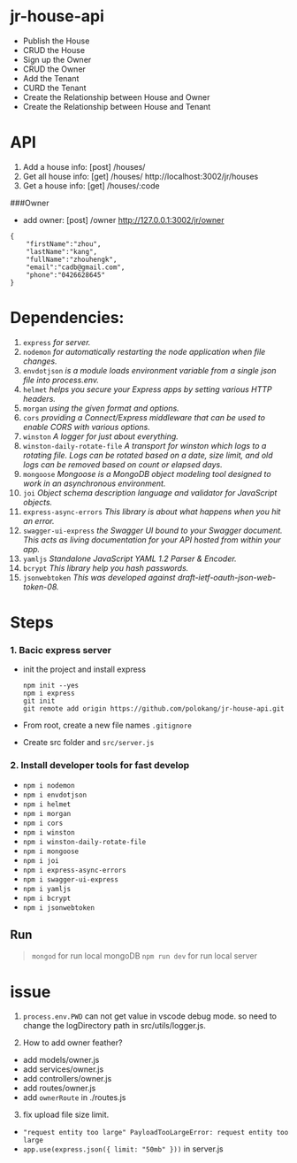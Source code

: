 # jr-house-api

- Publish the House
- CRUD the House
- Sign up the Owner
- CRUD the Owner
- Add the Tenant
- CURD the Tenant
- Create the Relationship between House and Owner
- Create the Relationship between House and Tenant

# API

1. Add a house info: [post] /houses/
2. Get all house info: [get] /houses/ http://localhost:3002/jr/houses
3. Get a house info: [get] /houses/:code

###Owner

- add owner: [post] /owner http://127.0.0.1:3002/jr/owner

```
{
	"firstName":"zhou",
	"lastName":"kang",
	"fullName":"zhouhengk",
	"email":"cadb@gmail.com",
	"phone":"0426628645"
}
```

# Dependencies:

1. `express` _for server._
2. `nodemon` _for automatically restarting the node application when file changes._
3. `envdotjson` _is a module loads environment variable from a single json file into process.env._
4. `helmet` _helps you secure your Express apps by setting various HTTP headers._
5. `morgan` _using the given format and options._
6. `cors` _providing a Connect/Express middleware that can be used to enable CORS with various options._
7. `winston` _A logger for just about everything._
8. `winston-daily-rotate-file` _A transport for winston which logs to a rotating file. Logs can be rotated based on a date, size limit, and old logs can be removed based on count or elapsed days._
9. `mongoose` _Mongoose is a MongoDB object modeling tool designed to work in an asynchronous environment._
10. `joi` _Object schema description language and validator for JavaScript objects._
11. `express-async-errors` _This library is about what happens when you hit an error._
12. `swagger-ui-express` _the Swagger UI bound to your Swagger document. This acts as living documentation for your API hosted from within your app._
13. `yamljs` _Standalone JavaScript YAML 1.2 Parser & Encoder._
14. `bcrypt` _This library help you hash passwords._
15. `jsonwebtoken` _This was developed against draft-ietf-oauth-json-web-token-08._

# Steps

### 1. Bacic express server

- init the project and install express

  ```
  npm init --yes
  npm i express
  git init
  git remote add origin https://github.com/polokang/jr-house-api.git
  ```

- From root, create a new file names `.gitignore`
- Create src folder and `src/server.js`

### 2. Install developer tools for fast develop

- `npm i nodemon`
- `npm i envdotjson`
- `npm i helmet`
- `npm i morgan`
- `npm i cors`
- `npm i winston`
- `npm i winston-daily-rotate-file`
- `npm i mongoose`
- `npm i joi`
- `npm i express-async-errors`
- `npm i swagger-ui-express`
- `npm i yamljs`
- `npm i bcrypt`
- `npm i jsonwebtoken`

## Run

> `mongod` for run local mongoDB
> `npm run dev` for run local server

# issue

1. `process.env.PWD` can not get value in vscode debug mode. so need to change the logDirectory path in src/utils/logger.js.

2. How to add owner feather?

- add models/owner.js
- add services/owner.js
- add controllers/owner.js
- add routes/owner.js
- add `ownerRoute` in ./routes.js

3. fix upload file size limit.

- `"request entity too large" PayloadTooLargeError: request entity too large`
- `app.use(express.json({ limit: "50mb" }))` in server.js
